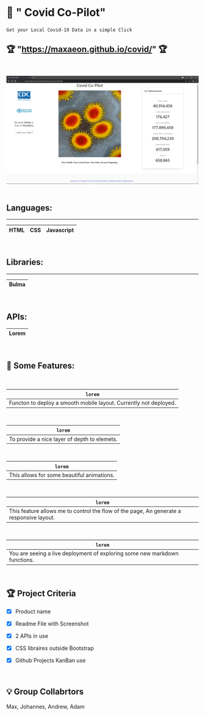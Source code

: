# 📖 " Covid Co-Pilot"

`Get your Local Covid-19 Data in a simple Click`


## 🏆 "https://maxaeon.github.io/covid/" 🏆

 &nbsp;  

<img src="images\covid.png"/>
 &nbsp;  

## Languages:
---
|HTML|CSS|Javascript|
|-|-|-|

&nbsp;
&nbsp;

## Libraries:
---
|Bulma|
|-|

&nbsp;
&nbsp;

## APIs:
|Lorem|
|-|

&nbsp;   

## 📝 Some Features:
&nbsp; 

|`lorem`| 
|-|
|Functon to deploy a smooth mobile layout. Currently not deployed.

&nbsp;

|`lorem`| 
|-|
|To provide a nice layer of depth to elemets. |

&nbsp;

|`lorem`| 
|-|
|This allows for some beautiful animations.

 &nbsp;

|`lorem`| 
|-|
|This feature allows me to control the flow of the page, An generate a responsive layout.

 &nbsp;

|`lorem`|
|-|
|You are seeing a live deployment of exploring some new markdown functions. 

&nbsp;
&nbsp;

## 🏆 Project Criteria

- [X] Product name

- [X] Readme File with Screenshot

- [X] 2 APIs in use

- [X] CSS libraires outside Bootstrap

- [X] Github Projects KanBan use

&nbsp;
&nbsp;

## 💡 Group Collabrtors 

Max, Johannes, Andrew, Adam 
